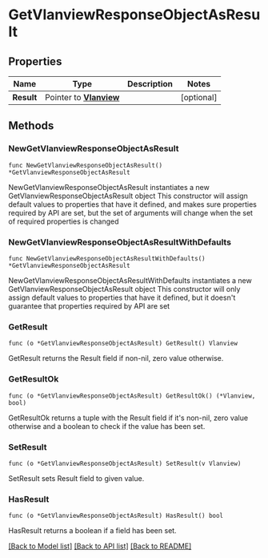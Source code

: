 # GetVlanviewResponseObjectAsResult

## Properties

Name | Type | Description | Notes
------------ | ------------- | ------------- | -------------
**Result** | Pointer to [**Vlanview**](Vlanview.md) |  | [optional] 

## Methods

### NewGetVlanviewResponseObjectAsResult

`func NewGetVlanviewResponseObjectAsResult() *GetVlanviewResponseObjectAsResult`

NewGetVlanviewResponseObjectAsResult instantiates a new GetVlanviewResponseObjectAsResult object
This constructor will assign default values to properties that have it defined,
and makes sure properties required by API are set, but the set of arguments
will change when the set of required properties is changed

### NewGetVlanviewResponseObjectAsResultWithDefaults

`func NewGetVlanviewResponseObjectAsResultWithDefaults() *GetVlanviewResponseObjectAsResult`

NewGetVlanviewResponseObjectAsResultWithDefaults instantiates a new GetVlanviewResponseObjectAsResult object
This constructor will only assign default values to properties that have it defined,
but it doesn't guarantee that properties required by API are set

### GetResult

`func (o *GetVlanviewResponseObjectAsResult) GetResult() Vlanview`

GetResult returns the Result field if non-nil, zero value otherwise.

### GetResultOk

`func (o *GetVlanviewResponseObjectAsResult) GetResultOk() (*Vlanview, bool)`

GetResultOk returns a tuple with the Result field if it's non-nil, zero value otherwise
and a boolean to check if the value has been set.

### SetResult

`func (o *GetVlanviewResponseObjectAsResult) SetResult(v Vlanview)`

SetResult sets Result field to given value.

### HasResult

`func (o *GetVlanviewResponseObjectAsResult) HasResult() bool`

HasResult returns a boolean if a field has been set.


[[Back to Model list]](../README.md#documentation-for-models) [[Back to API list]](../README.md#documentation-for-api-endpoints) [[Back to README]](../README.md)


